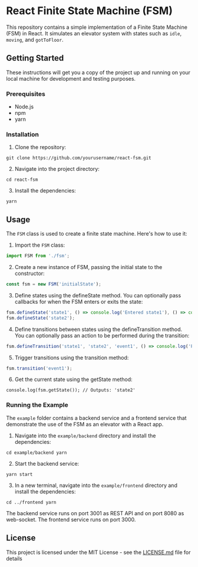 # React Finite State Machine (FSM)

This repository contains a simple implementation of a Finite State Machine (FSM) in React. It simulates an elevator system with states such as `idle`, `moving`, and `gotToFloor`.

## Getting Started

These instructions will get you a copy of the project up and running on your local machine for development and testing purposes.

### Prerequisites

- Node.js
- npm
- yarn

### Installation

1. Clone the repository:
``` 
git clone https://github.com/yourusername/react-fsm.git 
```
2. Navigate into the project directory:
```
cd react-fsm
```
3. Install the dependencies:
```
yarn
```


## Usage

The `FSM` class is used to create a finite state machine. Here's how to use it:

1. Import the `FSM` class:
```typescript
import FSM from './fsm';
```

2. Create a new instance of FSM, passing the initial state to the constructor:
```typescript
const fsm = new FSM('initialState');
```

3. Define states using the defineState method. You can optionally pass callbacks for when the FSM enters or exits the state:
```typescript
fsm.defineState('state1', () => console.log('Entered state1'), () => console.log('Exited state1'));
fsm.defineState('state2');
```
4. Define transitions between states using the defineTransition method. You can optionally pass an action to be performed during the transition:
```typescript
fsm.defineTransition('state1', 'state2', 'event1', () => console.log('Performing action...'));
```
5. Trigger transitions using the transition method:
```typescript
fsm.transition('event1');
```
6. Get the current state using the getState method:
```
console.log(fsm.getState()); // Outputs: 'state2'
```

### Running the Example

The `example` folder contains a backend service and a frontend service that demonstrate the use of the FSM as an elevator with a React app.

1. Navigate into the `example/backend` directory and install the dependencies:
```
cd example/backend yarn
```
2. Start the backend service:
```
yarn start
```
3. In a new terminal, navigate into the `example/frontend` directory and install the dependencies:
```
cd ../frontend yarn
```


The backend service runs on port 3001 as REST API and on port 8080 as web-socket.
The frontend service runs on port 3000.

## License

This project is licensed under the MIT License - see the [LICENSE.md](LICENSE.md) file for details